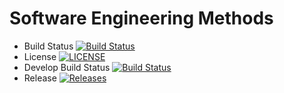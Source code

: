 # Software Engineering Methods

- Build Status [![Build Status](https://travis-ci.org/shoonlaiyee/individual_project.svg?branch=master)](https://travis-ci.org/shoonlaiyee/individual_project)
- License [![LICENSE](https://img.shields.io/github/license/shoonlaiyee/individual_project.svg?style=flat-square)](https://github.com/shoonlaiyee/individual_project/blob/master/LICENSE)
- Develop Build Status [![Build Status](https://travis-ci.org/shoonlaiyee/individual_project.svg?branch=develop)](https://travis-ci.org/shoonlaiyee/individual_project)
- Release [![Releases](https://img.shields.io/github/release/shoonlaiyee/individual_project/all.svg?style=flat-square)](https://github.com/shoonlaiyee/individual_project/releases)